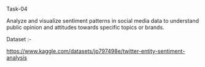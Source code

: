 Task-04

Analyze and visualize sentiment patterns in social media data to understand public opinion and attitudes towards specific topics or brands.

Dataset :-

https://www.kaggle.com/datasets/jp797498e/twitter-entity-sentiment-analysis
